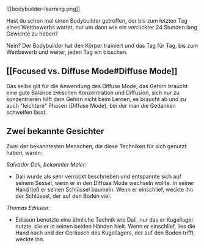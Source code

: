 ![[bodybuilder-learning.png]]

Hast du schon mal einen Bodybuilder getroffen, der bis zum letzten Tag eines Wettbewerbs wartet, nur um dann wie ein verrückter 24 Stunden lang Gewichte zu heben?

Nein? Der Bodybuilder hat den Körper trainiert und das Tag für Tag, bis zum Wettbewerb und weiter, jeden Tag ein bisschen.

## [[Focused vs. Diffuse Mode#Diffuse Mode]]
Das selbe gilt für die Anwendung des Diffuse Mode, das Gehirn braucht eine gute Balance zwischen Konzentration und Diffusion, sich nur zu konzentrieren hilft dem Gehirn nicht beim Lernen, es braucht ab und zu auch "leichtere" Phasen (Diffuse Mode), bei der man die Gedanken schweifen lässt.

## Zwei bekannte Gesichter
Zwei der bekanntesten Menschen, die diese Techniken für sich genutzt haben, waren:

*Salvador Dali, bekannter Maler*:
- Dali wurde als sehr verrückt beschrieben und entspannte sich auf seinem Sessel, wenn er in den Diffuse Mode wechseln wollte. In seiner Hand ließ er seinen Schlüssel baumeln. Wenn er einschlief, weckte ihn der Schlüssel, der auf den Boden viel.

*Thomas Edisson*:
- Edisson benutzte eine ähnliche Technik wie Dali, nur das er Kugellager nutzte, die er in seinen beiden Händen hielt. Wenn er einschlief, lies die Hand nach und der Geräusch des Kugellagers, der auf den Boden trifft, weckte ihn.
